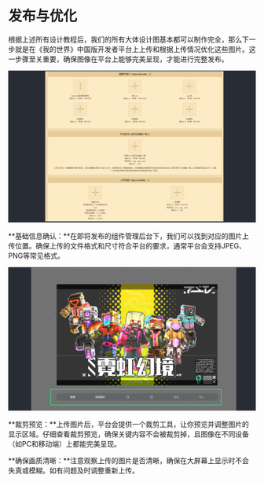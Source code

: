 # 发布与优化

根据上述所有设计教程后，我们的所有大体设计图基本都可以制作完全，那么下一步就是在《我的世界》中国版开发者平台上上传和根据上传情况优化这些图片。这一步骤至关重要，确保图像在平台上能够完美呈现，才能进行完整发布。

![](media/ad6e6b0c0796ab6bbcfb90a6828ebb07.png)

**基础信息确认：**在即将发布的组件管理后台下，我们可以找到对应的图片上传位置。确保上传的文件格式和尺寸符合平台的要求，通常平台会支持JPEG、PNG等常见格式。

![](media/2de3adae78328dd47f551bbc668567df.png)

**裁剪预览：**上传图片后，平台会提供一个裁剪工具，让你预览并调整图片的显示区域。仔细查看裁剪预览，确保关键内容不会被裁剪掉，且图像在不同设备（如PC和移动端）上都能完美呈现。

**确保画质清晰：**注意观察上传的图片是否清晰，确保在大屏幕上显示时不会失真或模糊。如有问题及时调整重新上传。

